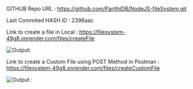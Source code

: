 GITHUB Repo URL : https://github.com/ParithiDB/NodeJS-fileSystem.git

Last Commited HASH ID : 2396aac

Link to create a file in Local : https://filesystem-49g8.onrender.com/files/createFile

![Output:](https://github.com/ParithiDB/NodeJS-fileSystem/blob/master/Assests/Screenshot%20(68).png?raw=true)


Link to create a Custom File using POST Method in Postman : https://filesystem-49g8.onrender.com/files/createCustomFile

![Output :](https://github.com/ParithiDB/NodeJS-fileSystem/blob/master/Assests/Screenshot%20(69).png?raw=true)


